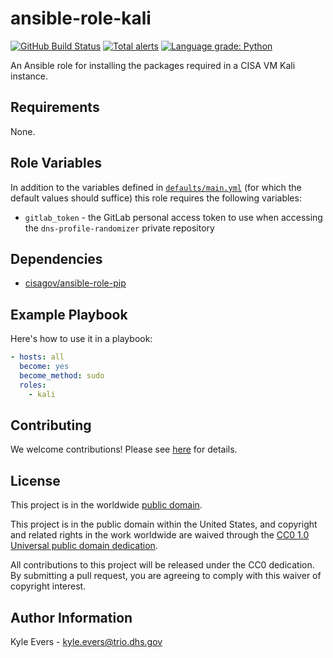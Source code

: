 # ansible-role-kali #

[![GitHub Build Status](https://github.com/cisagov/ansible-role-kali/workflows/build/badge.svg)](https://github.com/cisagov/ansible-role-kali/actions)
[![Total alerts](https://img.shields.io/lgtm/alerts/g/cisagov/ansible-role-kali.svg?logo=lgtm&logoWidth=18)](https://lgtm.com/projects/g/cisagov/ansible-role-kali/alerts/)
[![Language grade: Python](https://img.shields.io/lgtm/grade/python/g/cisagov/ansible-role-kali.svg?logo=lgtm&logoWidth=18)](https://lgtm.com/projects/g/cisagov/ansible-role-kali/context:python)

An Ansible role for installing the packages required in a CISA VM Kali
instance.

## Requirements ##

None.

## Role Variables ##

In addition to the variables defined in
[`defaults/main.yml`](defaults/main.yml) (for which the default values
should suffice) this role requires the following variables:

* `gitlab_token` - the GitLab personal access token to use when
  accessing the `dns-profile-randomizer` private repository

## Dependencies ##

* [cisagov/ansible-role-pip](https://github.com/cisagov/ansible-role-pip)

## Example Playbook ##

Here's how to use it in a playbook:

```yaml
- hosts: all
  become: yes
  become_method: sudo
  roles:
    - kali
```

## Contributing ##

We welcome contributions!  Please see [here](CONTRIBUTING.md) for
details.

## License ##

This project is in the worldwide [public domain](LICENSE).

This project is in the public domain within the United States, and
copyright and related rights in the work worldwide are waived through
the [CC0 1.0 Universal public domain
dedication](https://creativecommons.org/publicdomain/zero/1.0/).

All contributions to this project will be released under the CC0
dedication. By submitting a pull request, you are agreeing to comply
with this waiver of copyright interest.

## Author Information ##

Kyle Evers - <kyle.evers@trio.dhs.gov>
